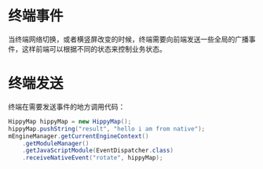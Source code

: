 # 终端事件

当终端网络切换，或者横竖屏改变的时候，终端需要向前端发送一些全局的广播事件，这样前端可以根据不同的状态来控制业务状态。

# 终端发送

终端在需要发送事件的地方调用代码：

```java
HippyMap hippyMap = new HippyMap();
hippyMap.pushString("result", "hello i am from native");
mEngineManager.getCurrentEngineContext()
    .getModuleManager()
    .getJavaScriptModule(EventDispatcher.class)
    .receiveNativeEvent("rotate", hippyMap);
```
